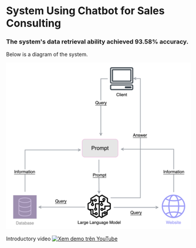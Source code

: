 # System Using Chatbot for Sales Consulting

### The system's data retrieval ability achieved 93.58% accuracy.

Below is a diagram of the system.

![System Diagram](images/Flowchart_chatbot.png)


Introductory video
[![Xem demo trên YouTube](https://img.youtube.com/vi/klJBDH6y8X4/0.jpg)](https://youtu.be/klJBDH6y8X4)

